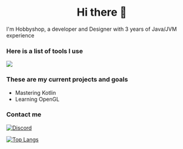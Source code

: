 <h1 align="center">Hi there 👋</h1>

I'm Hobbyshop, a developer and Designer with 3 years of Java/JVM experience

### Here is a list of tools I use
![](https://skillicons.dev/icons?i=idea,vscode,java,kotlin,cpp)

### These are my current projects and goals
* Mastering Kotlin
* Learning OpenGL

### Contact me
[![Discord](https://img.shields.io/badge/Discord-%237289DA.svg?style=for-the-badge&logo=discord&logoColor=white)](https://discord.com/users/815955695739863100)

[![Top Langs](https://github-readme-stats.vercel.app/api/top-langs/?username=Hobbyshop&layout=default)](https://github.com/anuraghazra/github-readme-stats)
